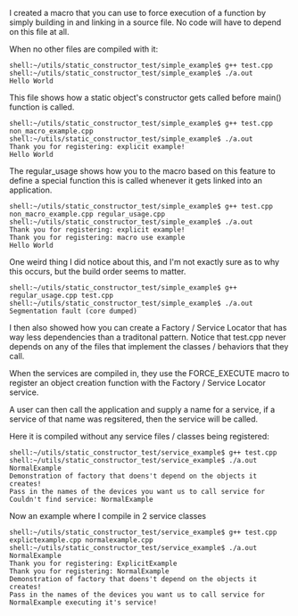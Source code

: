 I created a macro that you can use to force execution of a function by simply
building in and linking in a source file.  No code will have to depend on this
file at all.

When no other files are compiled with it:

```
shell:~/utils/static_constructor_test/simple_example$ g++ test.cpp
shell:~/utils/static_constructor_test/simple_example$ ./a.out 
Hello World
```

This file shows how a static object's constructor gets called before main() function is called.

```
shell:~/utils/static_constructor_test/simple_example$ g++ test.cpp non_macro_example.cpp 
shell:~/utils/static_constructor_test/simple_example$ ./a.out 
Thank you for registering: explicit example!
Hello World
```

The regular_usage shows how you to the macro based on this feature to define a
special function this is called whenever it gets linked into an application.


```
shell:~/utils/static_constructor_test/simple_example$ g++ test.cpp non_macro_example.cpp regular_usage.cpp 
shell:~/utils/static_constructor_test/simple_example$ ./a.out 
Thank you for registering: explicit example!
Thank you for registering: macro use example
Hello World
```

One weird thing I did notice about this, and I'm not exactly sure as to why
this occurs, but the build order seems to matter.


```
shell:~/utils/static_constructor_test/simple_example$ g++ regular_usage.cpp test.cpp 
shell:~/utils/static_constructor_test/simple_example$ ./a.out 
Segmentation fault (core dumped)
```

I then also showed how you can create a Factory / Service Locator that has
way less dependencies than a traditonal pattern. Notice that test.cpp never
depends on any of the files that implement the classes / behaviors that they
call.

When the services are compiled in, they use the FORCE_EXECUTE macro to register
an object creation function with the Factory / Service Locator service.

A user can then call the application and supply a name for a service, if a
service of that name was regsitered, then the service will be called.

Here it is compiled without any service files / classes being registered:

```
shell:~/utils/static_constructor_test/service_example$ g++ test.cpp
shell:~/utils/static_constructor_test/service_example$ ./a.out NormalExample
Demonstration of factory that doens't depend on the objects it creates!
Pass in the names of the devices you want us to call service for
Couldn't find service: NormalExample
```

Now an example where I compile in 2 service classes

```
shell:~/utils/static_constructor_test/service_example$ g++ test.cpp explictexample.cpp normalexample.cpp 
shell:~/utils/static_constructor_test/service_example$ ./a.out NormalExample
Thank you for registering: ExplicitExample
Thank you for registering: NormalExample
Demonstration of factory that doens't depend on the objects it creates!
Pass in the names of the devices you want us to call service for
NormalExample executing it's service!
```


